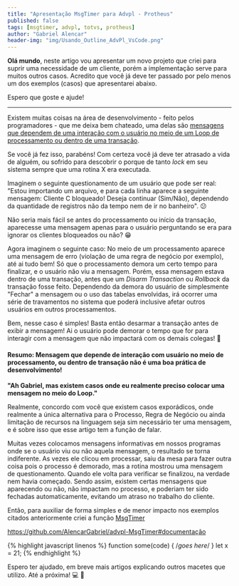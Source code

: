 ```yaml
---
title: "Apresentação MsgTimer para Advpl - Protheus"
published: false
tags: [msgtimer, advpl, totvs, protheus]
author: "Gabriel Alencar"
header-img: "img/Usando_Outline_AdvPl_VsCode.png"
---
```


**Olá mundo**, neste artigo vou apresentar um novo projeto que criei para suprir uma necessidade de um cliente, porém a implementação serve para muitos outros casos. Acredito que você já deve ter passado por pelo menos um dos exemplos (casos) que apresentarei abaixo.

Espero que goste e ajude!

---

Existem muitas coisas na área de desenvolvimento - feito pelos programadores - que me deixa bem chateado, uma delas são <u>mensagens que dependem de uma interação com o usuário no meio de um Loop de processamento ou dentro de uma transação</u>.

Se você já fez isso, parabéns! Com certeza você já deve ter atrasado a vida de alguém, ou sofrido para descobrir o porque de tanto *lock* em seu sistema sempre que uma rotina X era executada.

Imaginem o seguinte questionamento de um usuário que pode ser real: "Estou importando um arquivo, e para cada linha aparece a seguinte mensagem: Cliente C bloqueado! Deseja continuar (Sim/Não), dependendo da quantidade de registros não da tempo nem de ir no banheiro". :confused:

Não seria mais fácil se antes do processamento ou início da transação, aparecesse uma mensagem apenas para o usuário perguntando se era para ignorar os clientes bloqueados ou não? :grin:

Agora imaginem o seguinte caso: No meio de um processamento aparece uma mensagem de erro (violação de uma regra de negócio por exemplo), até ai tudo bem! Só que o processamento demora um certo tempo para finalizar, e o usuário não viu a mensagem. Porém, essa mensagem estava dentro de uma transação, antes que um *Disarm Transaction* ou *Rollback* da transação fosse feito. Dependendo da demora do usuário de simplesmente "Fechar" a mensagem ou o uso das tabelas envolvidas, irá ocorrer uma série de travamentos no sistema que poderá inclusive afetar outros usuários em outros processamentos.

Bem, nesse caso é simples! Basta então desarmar a transação antes de exibir a mensagem! Ai o usuário pode demorar o tempo que for para interagir com a mensagem que não impactará com os demais colegas! :clap:

#### Resumo: Mensagem que depende de interação com usuário no meio de processamento, ou dentro de transação não é uma boa prática de desenvolvimento!

**"Ah Gabriel, mas existem casos onde eu realmente preciso colocar uma mensagem no meio do Loop."**

Realmente, concordo com você que existem casos exporádicos, onde realmente a única alternativa para o Processo, Regra de Negócio ou ainda limitação de recursos na linguagem seja sim necessário ter uma mensagem, e é sobre isso que esse artigo tem a função de falar.

Muitas vezes colocamos mensagens informativas em nossos programas onde se o usuário viu ou não aquela mensagem, o resultado se torna indiferente. As vezes ele clicou em processar, saiu da mesa para fazer outra coisa pois o processo é demorado, mas a rotina mostrou uma mensagem de questionamento. Quando ele volta para verificar se finalizou, na verdade nem havia começado. Sendo assim, existem certas mensagens que aparecendo ou não, não impactam no processo, e poderiam ter sido fechadas automaticamente, evitando um atraso no trabalho do cliente.

Então, para auxiliar de forma simples e de menor impacto nos exemplos citados anteriormente criei a função [MsgTimer](https://github.com/AlencarGabriel/advpl-MsgTimer)

https://github.com/AlencarGabriel/advpl-MsgTimer#documentação


{% highlight javascript linenos %}
    function some(code) { /*goes here*/ }
    let x = 21;
{% endhighlight %}



Espero ter ajudado, em breve mais artigos explicando outros macetes que utilizo. Até a próxima! :computer: :wave:
